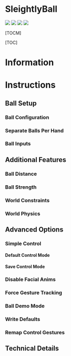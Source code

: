 # SleightlyBall

![](https://img.shields.io/github/stars/justsleightly/sleightlyball) ![](https://img.shields.io/github/tag/justsleightly/sleightlyball) ![](https://img.shields.io/github/release/justsleightly/sleightlyball) ![](https://img.shields.io/github/issues/justsleightly/sleightlyball)

[TOCM]

[TOC]

# Information

# Instructions

## Ball Setup

### Ball Configuration

### Separate Balls Per Hand

### Ball Inputs

## Additional Features

### Ball Distance

### Ball Strength

### World Constraints

### World Physics

## Advanced Options

### Simple Control

#### Default Control Mode

#### Save Control Mode

### Disable Facial Anims

### Force Gesture Tracking

### Ball Demo Mode

### Write Defaults

### Remap Control Gestures

## Technical Details
